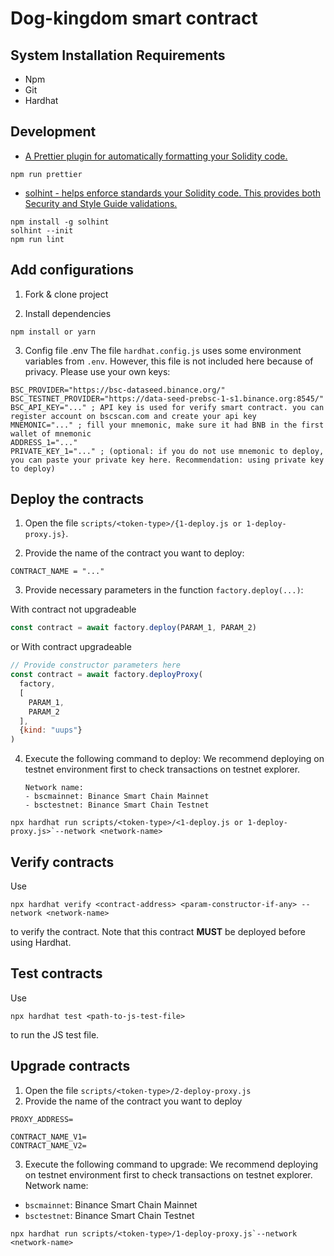 # Dog-kingdom smart contract

## System Installation Requirements

- Npm
- Git
- Hardhat

## Development

* [A Prettier plugin for automatically formatting your Solidity code.](https://github.com/prettier-solidity/prettier-plugin-solidity)

```shell
npm run prettier
```

* [solhint - helps enforce standards your Solidity code. This provides both Security and Style Guide validations.](https://protofire.github.io/solhint/)

```shell
npm install -g solhint
solhint --init
npm run lint
```

## Add configurations

1. Fork & clone project

2. Install dependencies

```shell
npm install or yarn
```

3. Config file .env The file `hardhat.config.js` uses some environment variables from `.env`. However, this file is not
   included here because of privacy. Please use your own keys:

```dotenv
BSC_PROVIDER="https://bsc-dataseed.binance.org/"
BSC_TESTNET_PROVIDER="https://data-seed-prebsc-1-s1.binance.org:8545/"
BSC_API_KEY="..." ; API key is used for verify smart contract. you can register account on bscscan.com and create your api key
MNEMONIC="..." ; fill your mnemonic, make sure it had BNB in the first wallet of mnemonic
ADDRESS_1="..."
PRIVATE_KEY_1="..." ; (optional: if you do not use mnemonic to deploy, you can paste your private key here. Recommendation: using private key to deploy)
```

## Deploy the contracts

1. Open the file `scripts/<token-type>/{1-deploy.js or 1-deploy-proxy.js}`.

2. Provide the name of the contract you want to deploy:

```dotenv
CONTRACT_NAME = "..."
```

3. Provide necessary parameters in the function `factory.deploy(...)`:

With contract not upgradeable

```javascript
const contract = await factory.deploy(PARAM_1, PARAM_2)
```

or With contract upgradeable

```javascript
// Provide constructor parameters here
const contract = await factory.deployProxy(
  factory,
  [
    PARAM_1,
    PARAM_2
  ],
  {kind: "uups"}
)
```

4. Execute the following command to deploy:
   We recommend deploying on testnet environment first to check transactions on testnet explorer.

       Network name:
       - bscmainnet: Binance Smart Chain Mainnet
       - bsctestnet: Binance Smart Chain Testnet

```shell
npx hardhat run scripts/<token-type>/<1-deploy.js or 1-deploy-proxy.js>`--network <network-name>
```

## Verify contracts

Use

```shell
npx hardhat verify <contract-address> <param-constructor-if-any> --network <network-name>
```

to verify the contract. Note that this contract **MUST** be deployed before using Hardhat.

## Test contracts

Use

```shell
npx hardhat test <path-to-js-test-file>
``` 

to run the JS test file.

## Upgrade contracts

1. Open the file `scripts/<token-type>/2-deploy-proxy.js`
2. Provide the name of the contract you want to deploy

```dotenv
PROXY_ADDRESS=
```

```dotenv
CONTRACT_NAME_V1=
CONTRACT_NAME_V2=
```

3. Execute the following command to upgrade:
   We recommend deploying on testnet environment first to check transactions on testnet explorer. Network name:

* `bscmainnet`: Binance Smart Chain Mainnet
* `bsctestnet`: Binance Smart Chain Testnet

```shell
npx hardhat run scripts/<token-type>/1-deploy-proxy.js`--network <network-name>
```
